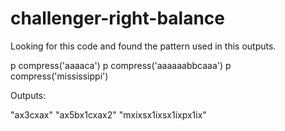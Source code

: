 # challenger-right-balance

Looking for this code and found the pattern used in this outputs.

p compress('aaaaca')
p compress('aaaaaabbcaaa')
p compress('mississippi')

Outputs:

"ax3cxax"
"ax5bx1cxax2"
"mxixsx1ixsx1ixpx1ix"

